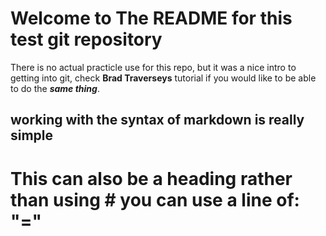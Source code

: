 # Welcome to The README for this test git repository

There is no actual practicle use for this repo, but it was a nice intro to getting into git, check **Brad Traverseys** tutorial if you would like to be able to do the ***same thing***.

## working with the syntax of markdown is really simple

This can also be a heading rather than using # you can use a line of: "="
============